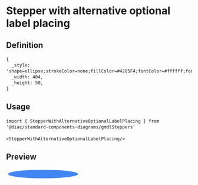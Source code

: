 # Stepper with alternative optional label placing

## Definition

```
{
  _style: 'shape=ellipse;strokeColor=none;fillColor=#4285F4;fontColor=#ffffff;fontSize=12;align=center;verticalAlign=middle;html=1;',
  _width: 404,
  _height: 50,
}
```

## Usage

```
import { StepperWithAlternativeOptionalLabelPlacing } from '@diac/standard-components-diagrams/gmdlSteppers'

<StepperWithAlternativeOptionalLabelPlacing/>
```

## Preview

<img src="./stepper-with-alternative-optional-label-placing.png" width="200"/>
